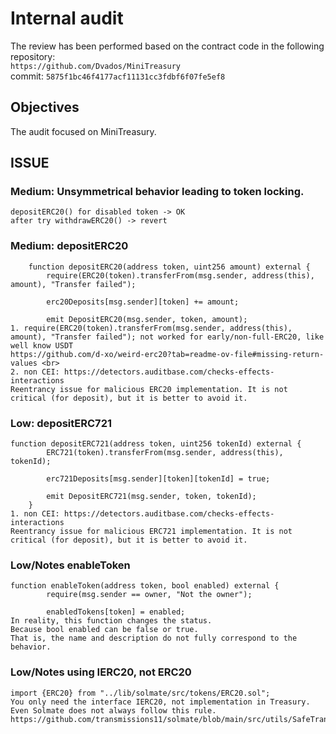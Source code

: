 # Internal audit 
The review has been performed based on the contract code in the following repository:<br>
`https://github.com/Dvados/MiniTreasury` <br>
commit: `5875f1bc46f4177acf11131cc3fdbf6f07fe5ef8` <br> 

## Objectives
The audit focused on MiniTreasury.

## ISSUE
### Medium: Unsymmetrical behavior leading to token locking.
```
depositERC20() for disabled token -> OK
after try withdrawERC20() -> revert
```
### Medium: depositERC20
```
    function depositERC20(address token, uint256 amount) external {
        require(ERC20(token).transferFrom(msg.sender, address(this), amount), "Transfer failed");

        erc20Deposits[msg.sender][token] += amount;

        emit DepositERC20(msg.sender, token, amount);
1. require(ERC20(token).transferFrom(msg.sender, address(this), amount), "Transfer failed"); not worked for early/non-full-ERC20, like well know USDT
https://github.com/d-xo/weird-erc20?tab=readme-ov-file#missing-return-values <br>
2. non CEI: https://detectors.auditbase.com/checks-effects-interactions
Reentrancy issue for malicious ERC20 implementation. It is not critical (for deposit), but it is better to avoid it.
```

### Low: depositERC721
```
function depositERC721(address token, uint256 tokenId) external {
        ERC721(token).transferFrom(msg.sender, address(this), tokenId);

        erc721Deposits[msg.sender][token][tokenId] = true;
        
        emit DepositERC721(msg.sender, token, tokenId);
    }
1. non CEI: https://detectors.auditbase.com/checks-effects-interactions
Reentrancy issue for malicious ERC721 implementation. It is not critical (for deposit), but it is better to avoid it.
```

### Low/Notes enableToken
```
function enableToken(address token, bool enabled) external {
        require(msg.sender == owner, "Not the owner");

        enabledTokens[token] = enabled;
In reality, this function changes the status. 
Because bool enabled can be false or true.
That is, the name and description do not fully correspond to the behavior.
```

### Low/Notes using IERC20, not ERC20
```
import {ERC20} from "../lib/solmate/src/tokens/ERC20.sol";
You only need the interface IERC20, not implementation in Treasury.
Even Solmate does not always follow this rule.
https://github.com/transmissions11/solmate/blob/main/src/utils/SafeTransferLib.sol
```